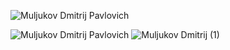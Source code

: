 ![Muljukov Dmitrij Pavlovich](https://github.com/Dimonstratos/LatestWork/assets/130654761/1a87e610-6072-439c-9044-3a790cdc3e0a)

![Muljukov Dmitrij Pavlovich](https://github.com/Dimonstratos/LatestWork/assets/130654761/6dd9f66c-b223-4f24-8344-6528c580fab3)
![Muljukov Dmitrij (1)](https://github.com/Dimonstratos/LatestWork/assets/130654761/9ac9434b-8522-47d3-90b7-7ee49d69dde8)
